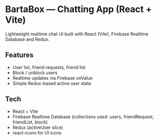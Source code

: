 # BartaBox — Chatting App (React + Vite)

Lightweight realtime chat UI built with React (Vite), Firebase Realtime Database and Redux.

## Features
- User list, friend requests, friend list
- Block / unblock users
- Realtime updates via Firebase onValue
- Simple Redux-based active user state

## Tech
- React + Vite
- Firebase Realtime Database (collections used: users, friendRequest, friendList, block)
- Redux (activeUser slice)
- react-icons for UI icons